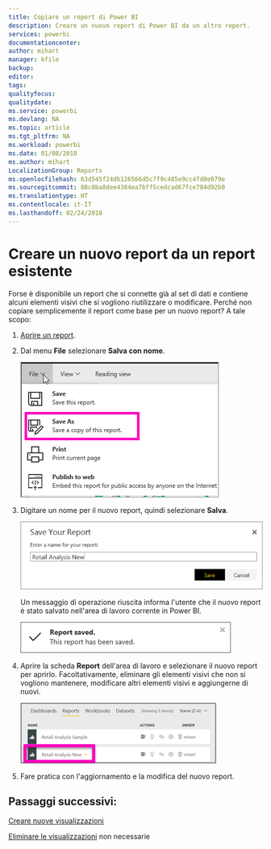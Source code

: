 ```yaml
---
title: Copiare un report di Power BI
description: Creare un nuovo report di Power BI da un altro report.
services: powerbi
documentationcenter: 
author: mihart
manager: kfile
backup: 
editor: 
tags: 
qualityfocus: 
qualitydate: 
ms.service: powerbi
ms.devlang: NA
ms.topic: article
ms.tgt_pltfrm: NA
ms.workload: powerbi
ms.date: 01/08/2018
ms.author: mihart
LocalizationGroup: Reports
ms.openlocfilehash: 63d545f24db126566d5c7f9c485e9cc4fd0e079e
ms.sourcegitcommit: 88c8ba8dee4384ea7bff5cedcad67fce784d92b0
ms.translationtype: HT
ms.contentlocale: it-IT
ms.lasthandoff: 02/24/2018
---
```

# <a name="create-a-new-report-from-an-existing-report"></a>Creare un nuovo report da un report esistente
Forse è disponibile un report che si connette già al set di dati e contiene alcuni elementi visivi che si vogliono riutilizzare o modificare.  Perché non copiare semplicemente il report come base per un nuovo report?  A tale scopo:

1. [Aprire un report](service-report-open.md).
2. Dal menu **File** selezionare **Salva con nome**.
   
   ![](media/power-bi-report-copy/powerbi-save-as.png)
3. Digitare un nome per il nuovo report, quindi selezionare **Salva**.
   
   ![](media/power-bi-report-copy/savereport.png)
   
   Un messaggio di operazione riuscita informa l'utente che il nuovo report è stato salvato nell'area di lavoro corrente in Power BI.
   
   ![](media/power-bi-report-copy/savesuccess1.png)
4. Aprire la scheda **Report** dell'area di lavoro e selezionare il nuovo report per aprirlo. Facoltativamente, eliminare gli elementi visivi che non si vogliono mantenere, modificare altri elementi visivi e aggiungerne di nuovi.
   
   ![](media/power-bi-report-copy/power-bi-workspace.png)
5. Fare pratica con l'aggiornamento e la modifica del nuovo report.

## <a name="next-steps"></a>Passaggi successivi:
[Creare nuove visualizzazioni](power-bi-report-add-visualizations-ii.md)

[Eliminare le visualizzazioni](service-delete.md) non necessarie
